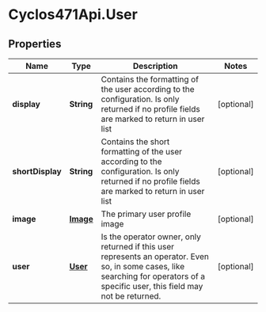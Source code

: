 # Cyclos471Api.User

## Properties
Name | Type | Description | Notes
------------ | ------------- | ------------- | -------------
**display** | **String** | Contains the formatting of the user according to the  configuration. Is only returned if no profile fields are marked to return in user list  | [optional] 
**shortDisplay** | **String** | Contains the short formatting of the user according to the configuration. Is only returned if no profile fields are marked to return in user list  | [optional] 
**image** | [**Image**](Image.md) | The primary user profile image | [optional] 
**user** | [**User**](User.md) | Is the operator owner, only returned if this user represents an operator. Even so, in some cases, like searching for operators of a specific user, this field may not be returned.  | [optional] 


